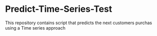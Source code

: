 # Predict-Time-Series-Test
This repository contains script that predicts the next customers purchas using a Time series approach
